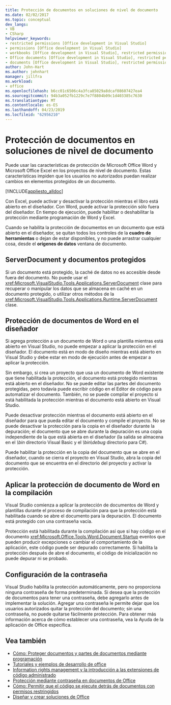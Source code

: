 ```yaml
---
title: Protección de documentos en soluciones de nivel de documento
ms.date: 02/02/2017
ms.topic: conceptual
dev_langs:
- VB
- CSharp
helpviewer_keywords:
- restricted permissions [Office development in Visual Studio]
- permissions [Office development in Visual Studio]
- workbooks [Office development in Visual Studio], restricted permissions
- Office documents [Office development in Visual Studio], restricted permissions
- documents [Office development in Visual Studio], restricted permissions
author: John-Hart
ms.author: johnhart
manager: jillfra
ms.workload:
- office
ms.openlocfilehash: b6cc01c6506c4a3fca85029a8dcaf08607427ea4
ms.sourcegitcommit: 94b3a052fb1229c7e7f8804b09c1d403385c7630
ms.translationtype: MT
ms.contentlocale: es-ES
ms.lasthandoff: 04/23/2019
ms.locfileid: "62956210"
---
```

# <a name="document-protection-in-document-level-solutions"></a>Protección de documentos en soluciones de nivel de documento
  Puede usar las características de protección de Microsoft Office Word y Microsoft Office Excel en los proyectos de nivel de documento. Estas características impiden que los usuarios no autorizados puedan realizar cambios en elementos protegidos de un documento.

 [!INCLUDE[appliesto_alldoc](../vsto/includes/appliesto-alldoc-md.md)]

 Con Excel, puede activar y desactivar la protección mientras el libro está abierto en el diseñador. Con Word, puede activar la protección sólo fuera del diseñador. En tiempo de ejecución, puede habilitar o deshabilitar la protección mediante programación de Word y Excel.

 Cuando se habilita la protección de documentos en un documento que está abierto en el diseñador, se quitan todos los controles de la **cuadro de herramientas** o dejan de estar disponibles, y no puede arrastrar cualquier cosa, desde el **orígenes de datos** ventana de documento.

## <a name="serverdocument-and-protected-documents"></a>ServerDocument y documentos protegidos
 Si un documento está protegido, la caché de datos no es accesible desde fuera del documento. No puede usar el <xref:Microsoft.VisualStudio.Tools.Applications.ServerDocument> clase para recuperar o manipular los datos que se almacena en caché en un documento protegido, o utilizar otros métodos de la <xref:Microsoft.VisualStudio.Tools.Applications.Runtime.ServerDocument> clase.

## <a name="word-document-protection-in-the-designer"></a>Protección de documentos de Word en el diseñador
 Si agrega protección a un documento de Word o una plantilla mientras está abierto en Visual Studio, no puede empezar a aplicar la protección en el diseñador. El documento está en modo de diseño mientras está abierto en Visual Studio y debe estar en modo de ejecución antes de empezar a aplicar la protección.

 Sin embargo, si crea un proyecto que usa un documento de Word existente que tiene habilitada la protección, el documento está protegido mientras está abierto en el diseñador. No se puede editar las partes del documento protegidas, pero todavía puede escribir código en el Editor de código para automatizar el documento. También, no se puede compilar el proyecto si está habilitada la protección mientras el documento está abierto en Visual Studio.

 Puede desactivar protección mientras el documento está abierto en el diseñador para que pueda editar el documento y compile el proyecto. No se puede desactivar la protección para la copia en el diseñador durante la depuración; el documento que se abre durante la depuración es una copia independiente de la que está abierta en el diseñador (la salida se almacena en el *\bin* directorio Visual Basic y el *\bin\debug* directorio para C#).

 Puede habilitar la protección en la copia del documento que se abre en el diseñador, cuando se cierra el proyecto en Visual Studio, abra la copia del documento que se encuentra en el directorio del proyecto y activar la protección.

## <a name="enforce-word-document-protection-on-build"></a>Aplicar la protección de documento de Word en la compilación
 Visual Studio comienza a aplicar la protección de documentos de Word y plantillas durante el proceso de compilación para que la protección está habilitada cuando se abre el documento para la depuración. El documento está protegido con una contraseña vacía.

 Protección está habilitada durante la compilación así que si hay código en el documento <xref:Microsoft.Office.Tools.Word.Document.Startup> eventos que pueden producir excepciones o cambiar el comportamiento de la aplicación, este código puede ser depurado correctamente. Si habilita la protección después de abre el documento, el código de inicialización no puede depurar ni se probado.

## <a name="setting-the-password"></a>Configuración de la contraseña
 Visual Studio habilita la protección automáticamente, pero no proporciona ninguna contraseña de forma predeterminada. Si desea que la protección de documentos para tener una contraseña, debe agregarlo antes de implementar la solución. Agregar una contraseña le permite dejar que los usuarios autorizados quitar la protección del documento; sin una contraseña, no puede quitarse fácilmente protección. Para obtener más información acerca de cómo establecer una contraseña, vea la Ayuda de la aplicación de Office específica.

## <a name="see-also"></a>Vea también
- [Cómo: Proteger documentos y partes de documentos mediante programación](../vsto/how-to-programmatically-protect-documents-and-parts-of-documents.md)
- [Tutoriales y ejemplos de desarrollo de office](../vsto/office-development-samples-and-walkthroughs.md)
- [Information rights management y la introducción a las extensiones de código administrado](../vsto/information-rights-management-and-managed-code-extensions-overview.md)
- [Protección mediante contraseña en documentos de Office](../vsto/password-protection-on-office-documents.md)
- [Cómo: Permitir que el código se ejecute detrás de documentos con permisos restringidos](../vsto/how-to-permit-code-to-run-behind-documents-with-restricted-permissions.md)
- [Diseñar y crear soluciones de Office](../vsto/designing-and-creating-office-solutions.md)
